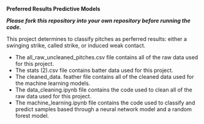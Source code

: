 **Preferred Results Predictive Models**

**_Please fork this repository into your own repository before running the code._**

This project determines to classify pitches as perferred results: either a swinging strike, called strike, or induced weak contact.

- The all_raw_uncleaned_pitches.csv file contains all of the raw data used for this project.
- The stats (2).csv file contains batter data used for this project.
- The cleaned_data. feather file contains all of the cleaned data used for the machine learning models.
- The data_cleaning.ipynb file contains the code used to clean all of the raw data used for this project.
- The machine_learning.ipynb file contains the code used to classify and predict samples based through a neural network model and a random forest model.
